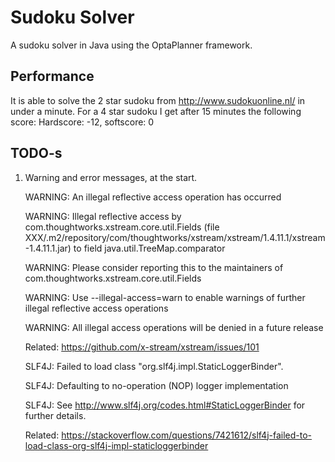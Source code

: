 Sudoku Solver
=============

A sudoku solver in Java using the OptaPlanner framework.

Performance
-----------

It is able to solve the 2 star sudoku from http://www.sudokuonline.nl/ in under a minute.
For a 4 star sudoku I get after 15 minutes the following score: Hardscore: -12, softscore: 0


TODO-s
-----

1. Warning and error messages, at the start.

   WARNING: An illegal reflective access operation has occurred
   
   WARNING: Illegal reflective access by com.thoughtworks.xstream.core.util.Fields (file XXX/.m2/repository/com/thoughtworks/xstream/xstream/1.4.11.1/xstream-1.4.11.1.jar) to field java.util.TreeMap.comparator
 
   WARNING: Please consider reporting this to the maintainers of com.thoughtworks.xstream.core.util.Fields

   WARNING: Use --illegal-access=warn to enable warnings of further illegal reflective access operations

   WARNING: All illegal access operations will be denied in a future release
   
   Related: https://github.com/x-stream/xstream/issues/101

   SLF4J: Failed to load class "org.slf4j.impl.StaticLoggerBinder".
   
   SLF4J: Defaulting to no-operation (NOP) logger implementation
   
   SLF4J: See http://www.slf4j.org/codes.html#StaticLoggerBinder for further details.
   
   Related: https://stackoverflow.com/questions/7421612/slf4j-failed-to-load-class-org-slf4j-impl-staticloggerbinder
